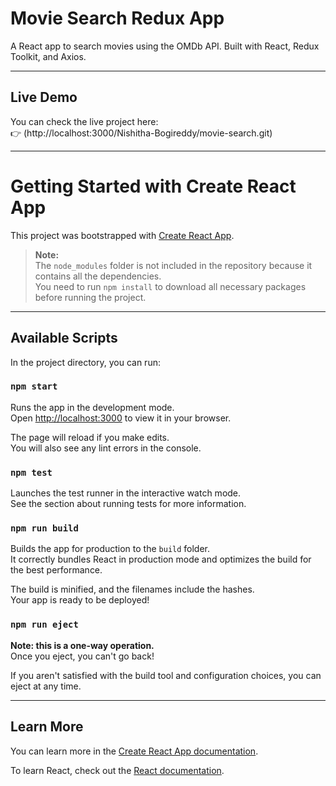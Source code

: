 # Movie Search Redux App

A React app to search movies using the OMDb API. Built with React, Redux Toolkit, and Axios.

---

## Live Demo

You can check the live project here:  
👉 (http://localhost:3000/Nishitha-Bogireddy/movie-search.git)

---

# Getting Started with Create React App

This project was bootstrapped with [Create React App](https://github.com/Nishitha-Bogireddy/movie-search.git).


> **Note:**  
> The `node_modules` folder is not included in the repository because it contains all the dependencies.  
> You need to run `npm install` to download all necessary packages before running the project.

---

## Available Scripts

In the project directory, you can run:

### `npm start`

Runs the app in the development mode.  
Open [http://localhost:3000](http://localhost:3000) to view it in your browser.

The page will reload if you make edits.  
You will also see any lint errors in the console.

### `npm test`

Launches the test runner in the interactive watch mode.  
See the section about running tests for more information.

### `npm run build`

Builds the app for production to the `build` folder.  
It correctly bundles React in production mode and optimizes the build for the best performance.

The build is minified, and the filenames include the hashes.  
Your app is ready to be deployed!

### `npm run eject`

**Note: this is a one-way operation.**  
Once you eject, you can't go back!  

If you aren't satisfied with the build tool and configuration choices, you can eject at any time.

---

## Learn More

You can learn more in the [Create React App documentation](https://facebook.github.io/create-react-app/docs/getting-started).

To learn React, check out the [React documentation](https://reactjs.org/).

